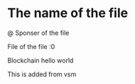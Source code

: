 # The name of the file 

@ Sponser of the file 

File of the file :0

Blockchain hello world

This is added from vsm
